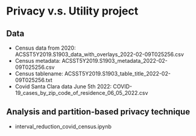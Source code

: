 # Privacy v.s. Utility project

## Data
- Census data from 2020: ACSST5Y2019.S1903_data_with_overlays_2022-02-09T025256.csv
- Census metadata: ACSST5Y2019.S1903_metadata_2022-02-09T025256.csv
- Census tablename: ACSST5Y2019.S1903_table_title_2022-02-09T025256.txt
- Covid Santa Clara data June 5th 2022: COVID-19_cases_by_zip_code_of_residence_06_05_2022.csv

## Analysis and partition-based privacy technique
- interval_reduction_covid_census.ipynb

